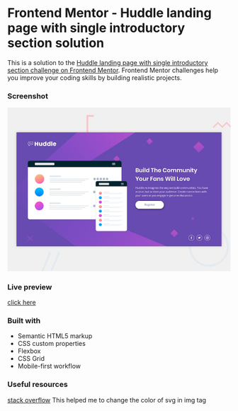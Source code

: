 # Frontend Mentor - Huddle landing page with single introductory section solution

This is a solution to the [Huddle landing page with single introductory section challenge on Frontend Mentor](https://www.frontendmentor.io/challenges/huddle-landing-page-with-a-single-introductory-section-B_2Wvxgi0). Frontend Mentor challenges help you improve your coding skills by building realistic projects. 



### Screenshot

![](design/desktop-preview.jpg)



### Live preview


[click here](https://your-live-site-url.com)



### Built with

- Semantic HTML5 markup
- CSS custom properties
- Flexbox
- CSS Grid
- Mobile-first workflow



### Useful resources

[stack overflow](https://stackoverflow.com/questions/24933430/img-src-svg-changing-the-styles-with-css)  This helped me to change the color
of svg in img tag 



